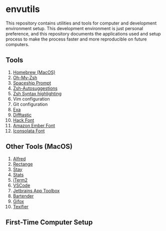 # envutils

This repository contains utilities and tools for computer and development environment setup. This development environment is just personal preference, and this repository documents the applications used and setup process to make the process faster and more reproducible on future computers.

## Tools

1. [Homebrew (MacOS)](https://brew.sh)
1. [Oh-My-Zsh](https://ohmyz.sh/)
1. [Spaceship Prompt](https://github.com/spaceship-prompt/spaceship-prompt)
1. [Zsh-Autosuggestions](https://github.com/zsh-users/zsh-autosuggestions)
1. [Zsh Syntax highlighting](https://github.com/zsh-users/zsh-syntax-highlighting)
1. Vim configuration
1. Git configuration
1. [Exa](https://the.exa.website)
1. [Difftastic](https://difftastic.wilfred.me.uk)
1. [Hack Font](https://sourcefoundry.org/hack/)
1. [Amazon Ember Font](https://developer.amazon.com/en-US/alexa/branding/echo-guidelines/identity-guidelines/typography)
1. [Iconsolata Font](https://fonts.google.com/specimen/Inconsolata)

## Other Tools (MacOS)

1. [Alfred](https://alfred.app)
1. [Rectange](https://rectangleapp.com)
1. [Stay](https://cordlessdog.com/stay/)
1. [Stats](https://github.com/exelban/stats)
1. [iTerm2](https://iterm2.com)
1. [VSCode](https://code.visualstudio.com)
1. [Jetbrains App Toolbox](https://www.jetbrains.com/toolbox-app/)
1. [Bartender](https://www.macbartender.com)
1. [Gifox](http://gifox.app)
1. [Texifier](https://www.texifier.com)

## First-Time Computer Setup
